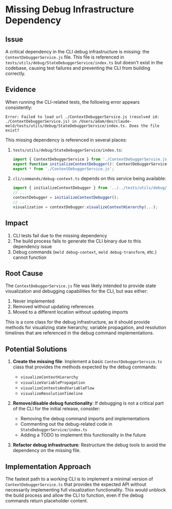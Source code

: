 # Missing Debug Infrastructure Dependency

## Issue

A critical dependency in the CLI debug infrastructure is missing: the `ContextDebuggerService.js` file. This file is referenced in `tests/utils/debug/StateDebuggerService/index.ts` but doesn't exist in the codebase, causing test failures and preventing the CLI from building correctly.

## Evidence

When running the CLI-related tests, the following error appears consistently:

```
Error: Failed to load url ./ContextDebuggerService.js (resolved id: ./ContextDebuggerService.js) in /Users/adam/dev/claude-meld/tests/utils/debug/StateDebuggerService/index.ts. Does the file exist?
```

This missing dependency is referenced in several places:

1. `tests/utils/debug/StateDebuggerService/index.ts`:
   ```typescript
   import { ContextDebuggerService } from './ContextDebuggerService.js';
   export function initializeContextDebugger(): ContextDebuggerService {...}
   export * from './ContextDebuggerService.js';
   ```

2. `cli/commands/debug-context.ts` depends on this service being available:
   ```typescript
   import { initializeContextDebugger } from '../../tests/utils/debug/index.js';
   // ...
   contextDebugger = initializeContextDebugger();
   // ...
   visualization = contextDebugger.visualizeContextHierarchy(...);
   ```

## Impact

1. CLI tests fail due to the missing dependency
2. The build process fails to generate the CLI binary due to this dependency issue
3. Debug commands (`meld debug-context`, `meld debug-transform`, etc.) cannot function

## Root Cause

The `ContextDebuggerService.js` file was likely intended to provide state visualization and debugging capabilities for the CLI, but was either:

1. Never implemented
2. Removed without updating references
3. Moved to a different location without updating imports

This is a core class for the debug infrastructure, as it should provide methods for visualizing state hierarchy, variable propagation, and resolution timelines that are referenced in the debug command implementations.

## Potential Solutions

1. **Create the missing file**: Implement a basic `ContextDebuggerService.ts` class that provides the methods expected by the debug commands:
   - `visualizeContextHierarchy`
   - `visualizeVariablePropagation`
   - `visualizeContextsAndVariableFlow`
   - `visualizeResolutionTimeline`

2. **Remove/disable debug functionality**: If debugging is not a critical part of the CLI for the initial release, consider:
   - Removing the debug command imports and implementations
   - Commenting out the debug-related code in `StateDebuggerService/index.ts`
   - Adding a TODO to implement this functionality in the future

3. **Refactor debug infrastructure**: Restructure the debug tools to avoid the dependency on the missing file.

## Implementation Approach

The fastest path to a working CLI is to implement a minimal version of `ContextDebuggerService.ts` that provides the expected API without necessarily implementing full visualization functionality. This would unblock the build process and allow the CLI to function, even if the debug commands return placeholder content.